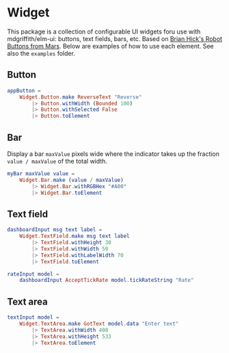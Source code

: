 # Widget

This package is a collection of configurable UI widgets 
foru use with mdgriffith/elm-ui: buttons, 
text fields, bars, etc.  Based on 
[Brian Hick's Robot Buttons from Mars](https://www.youtube.com/watch?v=PDyWP-0H4Zo).
Below are examples of how to use each element.  See 
also the `examples` folder.

## Button

```elm
appButton =
    Widget.Button.make ReverseText "Reverse"
        |> Button.withWidth (Bounded 100)
        |> Button.withSelected False
        |> Button.toElement
```


## Bar 

Display a bar `maxValue` pixels wide where the indicator
takes up the fraction `value / maxValue` of the total width.

```elm
myBar maxValue value =
    Widget.Bar.make (value / maxValue)
        |> Widget.Bar.withRGBHex "#A00"
        |> Widget.Bar.toElement
```

## Text field

```elm
dashboardInput msg text label =
    Widget.TextField.make msg text label
        |> TextField.withHeight 30
        |> TextField.withWidth 50
        |> TextField.withLabelWidth 70
        |> TextField.toElement

rateInput model = 
    dashboardInput AcceptTickRate model.tickRateString "Rate"
```

## Text area

```elm
textInput model =
    Widget.TextArea.make GotText model.data "Enter text"
        |> TextArea.withWidth 400
        |> TextArea.withHeight 533
        |> TextArea.toElement
```
